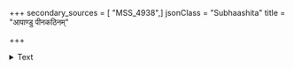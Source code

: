 +++
secondary_sources = [ "MSS_4938",]
jsonClass = "Subhaashita"
title = "आपाण्डु पीनकठिनम्"

+++

<details><summary>Text</summary>

आपाण्डु पीनकठिनं वर्तुलं सुमनोहरम्।  
करैराकृष्यतेऽत्यर्थं किं वृद्धैरपि सस्पृहम्॥
</details>
